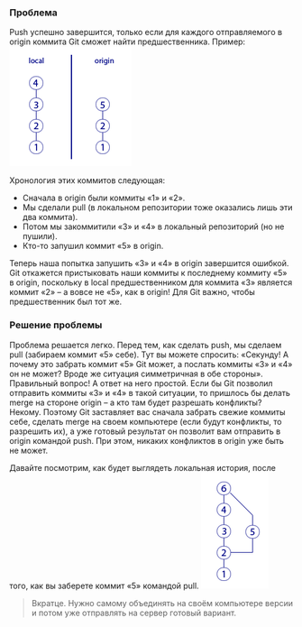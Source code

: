 ### Проблема
Push успешно завершится, только если для каждого отправляемого в origin коммита Git сможет найти предшественника. Пример:
![Пример](_attachments/6dfc348c03baad37564e0eb755d266fa.png)

Хронология этих коммитов следующая:  
- Сначала в origin были коммиты «1» и «2».
- Мы сделали pull (в локальном репозитории тоже оказались лишь эти два коммита).
- Потом мы закоммитили «3» и «4» в локальный репозиторий (но не пушили).
- Кто-то запушил коммит «5» в origin.

Теперь наша попытка запушить «3» и «4» в origin завершится ошибкой. Git откажется пристыковать наши коммиты к последнему коммиту «5» в origin, поскольку в local предшественником для коммита «3» является коммит «2» – а вовсе не «5», как в origin! Для Git важно, чтобы предшественник был тот же.  

### Решение проблемы
Проблема решается легко. Перед тем, как сделать push, мы сделаем pull (забираем коммит «5» себе). Тут вы можете спросить: «Секунду! А почему это забрать коммит «5» Git может, а послать коммиты «3» и «4» он не может? Вроде же ситуация симметричная в обе стороны». Правильный вопрос! А ответ на него простой. Если бы Git позволил отправить коммиты «3» и «4» в такой ситуации, то пришлось бы делать merge на стороне origin – а кто там будет разрешать конфликты? Некому. Поэтому Git заставляет вас сначала забрать свежие коммиты себе, сделать merge на своем компьютере (если будут конфликты, то разрешить их), а уже готовый результат он позволит вам отправить в origin командой push. При этом, никаких конфликтов в origin уже быть не может.  
  
Давайте посмотрим, как будет выглядеть локальная история, после того, как вы заберете коммит «5» командой pull.
![Итог](_attachments/4f4ed03b9437566f2e2fe7a8b84ce4f2.png)
> Вкратце. Нужно самому объединять на своём компьютере версии и потом уже отправлять на сервер готовый вариант.

